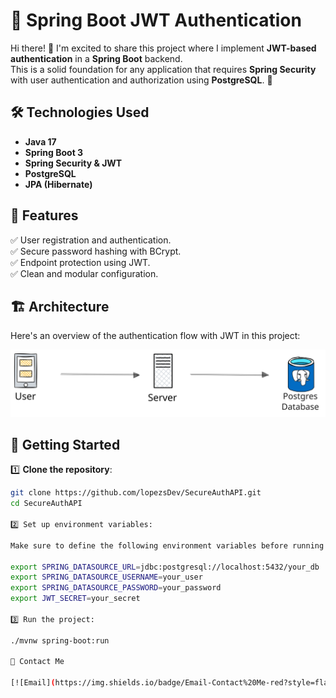 # 🔐 Spring Boot JWT Authentication

Hi there! 👋 I'm excited to share this project where I implement **JWT-based authentication** in a **Spring Boot** backend.  
This is a solid foundation for any application that requires **Spring Security** with user authentication and authorization using **PostgreSQL**. 🚀

## 🛠️ Technologies Used
- **Java 17**
- **Spring Boot 3**
- **Spring Security & JWT**
- **PostgreSQL**
- **JPA (Hibernate)**

## 📌 Features
✅ User registration and authentication.  
✅ Secure password hashing with BCrypt.  
✅ Endpoint protection using JWT.  
✅ Clean and modular configuration.

## 🏗️ Architecture
Here's an overview of the authentication flow with JWT in this project:

![Architecture Diagram](docs/basic-api.svg)

## 🚀 Getting Started

1️⃣ **Clone the repository**:
```bash
git clone https://github.com/lopezsDev/SecureAuthAPI.git
cd SecureAuthAPI

2️⃣ Set up environment variables:

Make sure to define the following environment variables before running the project:

export SPRING_DATASOURCE_URL=jdbc:postgresql://localhost:5432/your_db
export SPRING_DATASOURCE_USERNAME=your_user
export SPRING_DATASOURCE_PASSWORD=your_password
export JWT_SECRET=your_secret

3️⃣ Run the project:

./mvnw spring-boot:run

📩 Contact Me

[![Email](https://img.shields.io/badge/Email-Contact%20Me-red?style=flat&logo=gmail)](mailto:lopezs.dev@gmail.com)  
